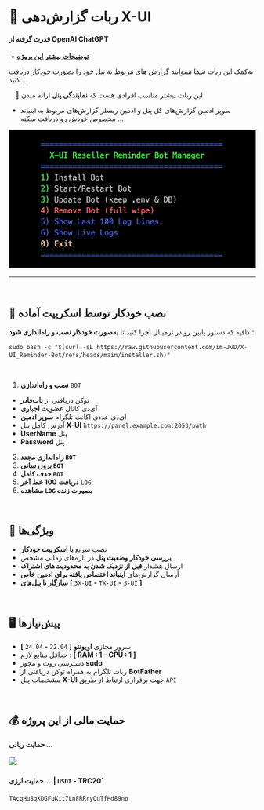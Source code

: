 # 🚀 ربات گزارش‌دهی X-UI
#### قدرت گرفته از OpenAI ChatGPT
‌   • <b><a href="https://t.me/MmDJvD_Karimi/118" > توضیحات بیشتر این پروژه </a></b>

به‌کمک این ربات شما میتوانید گزارش های مربوط به پنل‌ خود را بصورت خودکار دریافت کنید ...

‌ ‌ ‌ ‌🔴 این ربات بیشتر مناسب افرادی هست که **نمایندگی پنل** ارائه میدن

- سوپر ادمین گزارش‌های کل پنل و ادمین ریسلر گزارش‌های مربوط به اینباند مخصوص خودش رو دریافت میکنه ...


<p align="center">
  <img src="https://github.com/im-JvD/X-UI_Reminder-Bot/blob/main/Picsart_25-09-17_21-28-38-278.jpg" width="1080px" />
</p>

___

‌
## 🔧 نصب خودکار توسط اسکریپت آماده

کافیه که دستور پایین رو در ترمینال اجرا کنید تا **به‌صورت خودکار نصب و راه‌اندازی شود** :

```
sudo bash -c "$(curl -sL https://raw.githubusercontent.com/im-JvD/X-UI_Reminder-Bot/refs/heads/main/installer.sh)"
```
‌
1. **نصب و راه‌اندازی** ` BOT `
- توکن دریافتی از **بات‌فادر**
- آی‌دی کانال **عضویت اجباری**
- آی‌دی عددی اکانت تلگرام **سوپر ادمین**
- آدرس کامل پنل **X-UI** `https://panel.example.com:2053/path`
- **UserName** پنل 
- **Password** پنل

2. **راه‌اندازی مجدد ` BOT `**
3. **بروزرسانی ` BOT `**
4. **حذف کامل ` BOT `**
5. **دریافت 100 خط آخر** ` LOG `
6. **مشاهده ` LOG ` بصورت زنده**


‌
## 📌 ویژگی‌ها

-  نصب سریع **با اسکریپت خودکار**
-  **بررسی خودکار وضعیت پنل** در بازه‌های زمانی مشخص
-  ارسال هشدار **قبل از نزدیک شدن به محدودیت‌های اشتراک**
- ارسال گزارش‌های **اینباند اختصاص یافته برای ادمین خاص**
-  **سازگار با پنل‌های** **[** `3X-UI` **-** `TX-UI` **-** `S-UI` **]**


‌
## 🖥️ پیش‌نیازها

- سرور مجازی **اوبونتو** **[** `22.04` **-** `24.04` **]**
- حداقل منابع لازم : **[ RAM : 1 - CPU : 1 ]**
- دسترسی روت و مجوز **sudo**
- ربات تلگرام به همراه توکن دریافتی از **BotFather**
- مشخصات پنل **X-UI** جهت برقراری ارتباط از طریق `API`

‌
## 💰 حمایت‌ مالی از این پروژه 

#### حمایت ریالی ...
<a href="https://www.coffeebede.com/mohamadjavadkarimi"><img class="img-fluid" src="https://coffeebede.ir/DashboardTemplateV2/app-assets/images/banner/default-yellow.svg" /></a>
‌

#### حمایت ارزی ... | **`‌USDT` -  TRC20`**

```
TAcqHu8qXDGFuKit7LnFRRryQuTfHd89no
```

